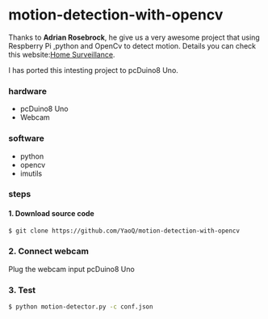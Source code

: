 # motion-detection-with-opencv
Thanks to **Adrian Rosebrock**, he give us a very awesome project that using Respberry Pi ,python and OpenCv to detect motion. Details you can check this website:[Home Surveillance](http://www.pyimagesearch.com/2015/06/01/home-surveillance-and-motion-detection-with-the-raspberry-pi-python-and-opencv/).

I has ported this intesting project to pcDuino8 Uno.

### hardware
- pcDuino8 Uno
- Webcam

### software
- python
- opencv
- imutils

### steps
#### 1. Download source code
```bash
$ git clone https://github.com/YaoQ/motion-detection-with-opencv 
```
### 2. Connect webcam
Plug the webcam input pcDuino8 Uno

### 3. Test
```bash
$ python motion-detector.py -c conf.json
```

